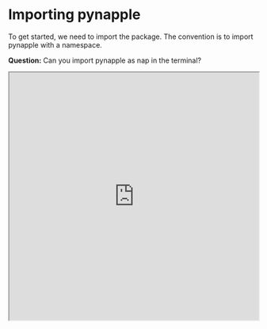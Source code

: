 # Importing pynapple

To get started, we need to import the package. The convention is to import
pynapple with a namespace. 

**Question:** Can you import pynapple as nap in the terminal?


<iframe 
src="https://pynapple-org.github.io/pynapple-repl/repl/index.html?kernel=python" width="100%" height="500px">
</iframe>

